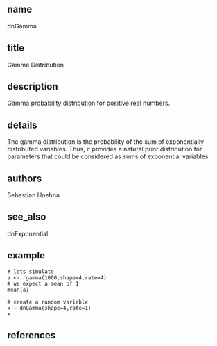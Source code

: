 ## name
dnGamma
## title
Gamma Distribution
## description
Gamma probability distribution for positive real numbers.
## details
The gamma distribution is the probability of the sum of exponentially distributed variables. Thus, it provides a natural prior distribution for parameters that could be considered as sums of exponential variables.
## authors
Sebastian Hoehna
## see_also
dnExponential
## example
	# lets simulate
	a <- rgamma(1000,shape=4,rate=4)
	# we expect a mean of 1
	mean(a)
	
	# create a random variable
	x ~ dnGamma(shape=4,rate=1)
	x
	
## references
